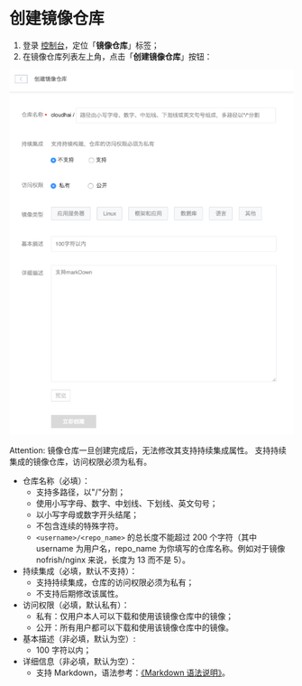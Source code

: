 # 创建镜像仓库

1. 登录 [控制台](https://c.163.com/dashboard#/m/mirrorRepo/)，定位「**镜像仓库**」标签；
2. 在镜像仓库列表左上角，点击「**创建镜像仓库**」按钮：

![](../image/使用指南-创建镜像仓库-创建.png)

<span>Attention:</span>
镜像仓库一旦创建完成后，无法修改其支持持续集成属性。
支持持续集成的镜像仓库，访问权限必须为私有。


* 仓库名称（必填）：
	* 支持多路径，以"/"分割；
    * 使用小写字母、数字、中划线、下划线、英文句号；
    * 以小写字母或数字开头结尾；
    * 不包含连续的特殊字符。
    * `<username>/<repo_name>` 的总长度不能超过 200 个字符（其中 username 为用户名，repo_name 为你填写的仓库名称。例如对于镜像 nofrish/nginx 来说，长度为 13 而不是 5）。
* 持续集成（必填，默认不支持）：
	* 支持持续集成，仓库的访问权限必须为私有；
	* 不支持后期修改该属性。
* 访问权限（必填，默认私有）：
    * 私有：仅用户本人可以下载和使用该镜像仓库中的镜像；
    * 公开：所有用户都可以下载和使用该镜像仓库中的镜像。
* 基本描述（非必填，默认为空）:
    * 100 字符以内；
* 详细信息（非必填，默认为空）：
    * 支持 Markdown，语法参考：[《Markdown 语法说明》](http://www.appinn.com/markdown/)。